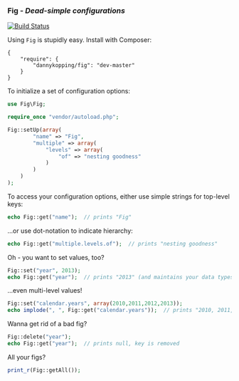 ### Fig - _Dead-simple configurations_

[![Build Status](https://travis-ci.org/dannykopping/Fig.png?branch=master)](https://travis-ci.org/dannykopping/Fig)

Using `Fig` is stupidly easy. Install with Composer:

```
{
	"require": {
		"dannykopping/fig": "dev-master"
	}
}
```


To initialize a set of configuration options:

```php
use Fig\Fig;

require_once "vendor/autoload.php";

Fig::setUp(array(
        "name" => "Fig",
        "multiple" => array(
            "levels" => array(
                "of" => "nesting goodness"
            )
        )
    )
);

```

To access your configuration options, either use simple strings for top-level keys:

```php
echo Fig::get("name");  // prints "Fig"
```

...or use dot-notation to indicate hierarchy:

```php
echo Fig::get("multiple.levels.of");  // prints "nesting goodness"
```


Oh - you want to set values, too?

```php
Fig::set("year", 2013);
echo Fig::get("year");  // prints "2013" (and maintains your data types)
```

...even multi-level values!

```php
Fig::set("calendar.years", array(2010,2011,2012,2013));
echo implode(", ", Fig::get("calendar.years"));  // prints "2010, 2011, 2012, 2013"
```


Wanna get rid of a bad fig?

```php
Fig::delete("year");
echo Fig::get("year");  // prints null, key is removed
```

All your figs?

```php
print_r(Fig::getAll());
```
